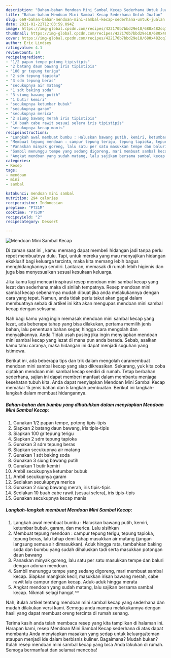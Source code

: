 ```yaml
---
description: "Bahan-bahan Mendoan Mini Sambal Kecap Sederhana Untuk Jualan"
title: "Bahan-bahan Mendoan Mini Sambal Kecap Sederhana Untuk Jualan"
slug: 669-bahan-bahan-mendoan-mini-sambal-kecap-sederhana-untuk-jualan
date: 2021-01-22T12:03:59.094Z
image: https://img-global.cpcdn.com/recipes/422170b7bbd29e18/680x482cq70/mendoan-mini-sambal-kecap-foto-resep-utama.jpg
thumbnail: https://img-global.cpcdn.com/recipes/422170b7bbd29e18/680x482cq70/mendoan-mini-sambal-kecap-foto-resep-utama.jpg
cover: https://img-global.cpcdn.com/recipes/422170b7bbd29e18/680x482cq70/mendoan-mini-sambal-kecap-foto-resep-utama.jpg
author: Eric Lindsey
ratingvalue: 4.1
reviewcount: 14
recipeingredient:
- "1/2 papan tempe potong tipistipis"
- "2 batang daun bawang iris tipistipis"
- "100 gr tepung terigu"
- "2 sdm tepung tapioka"
- "3 sdm tepung beras"
- "secukupnya air matang"
- "1 sdt baking soda"
- "3 siung bawang putih"
- "1 butir kemiri"
- "secukupnya ketumbar bubuk"
- "secukupnya garam"
- "secukupnya merica"
- "2 siung bawang merah iris tipistipis"
- "10 buah cabe rawit sesuai selera iris tipistipis"
- "secukupnya kecap manis"
recipeinstructions:
- "Langkah awal membuat bumbu : Haluskan bawang putih, kemiri, ketumbar bubuk, garam, dan merica. Lalu sisihkan"
- "Membuat tepung mendoan : campur tepung terigu, tepung tapioka, tepung beras, lalu tahap demi tahap masukkan air matang (jangan langsung semua air dimasukkan). Aduk hingga rata, tambahkan baking soda dan bumbu yang sudah dihaluskan tadi serta masukkan potongan daun bawang"
- "Panaskan minyak goreng, lalu satu per satu masukkan tempe dan baluri dengan adonan mendoan."
- "Sambil menunggu tempe yang sedang digoreng, mari membuat sambal kecap. Siapkan mangkok kecil, masukkan irisan bawang merah, cabe rawit lalu campur dengan kecap. Aduk-aduk hingga merata"
- "Angkat mendoan yang sudah matang, lalu sajikan bersama sambal kecap. Nikmati selagi hangat ^^"
categories:
- Resep
tags:
- mendoan
- mini
- sambal

katakunci: mendoan mini sambal 
nutrition: 294 calories
recipecuisine: Indonesian
preptime: "PT31M"
cooktime: "PT53M"
recipeyield: "2"
recipecategory: Dessert

---
```



![Mendoan Mini Sambal Kecap](https://img-global.cpcdn.com/recipes/422170b7bbd29e18/680x482cq70/mendoan-mini-sambal-kecap-foto-resep-utama.jpg)

Di zaman  saat ini , kamu memang dapat membeli hidangan jadi tanpa perlu repot membuatnya dulu. Tapi, untuk mereka yang mau menyajikan hidangan eksklusif bagi keluarga tercinta, maka kita memang lebih bagus menghidangkannya sendiri. Lantaran, memasak di rumah lebih higienis dan juga bisa menyesuaikan sesuai kesukaan keluarga.

Jika kamu lagi mencari inspirasi resep mendoan mini sambal kecap yang lezat dan sederhana,maka di sinilah tempatnya. Resep mendoan mini sambal kecap  sebenarnya mudah dibuat jika anda melakukannya dengan cara yang tepat. Namun, anda tidak perlu takut akan gagal dalam membuatnya 
sebab di artikel ini kita akan mengupas mendoan mini sambal kecap dengan seksama.  



Nah bagi kamu yang ingin memasak mendoan mini sambal kecap yang lezat, ada beberapa tahap yang bisa dilakukan, pertama memilih jenis bahan, lalu penentuan bahan segar, hingga cara mengolah dan menyajikannya. Anda Tidak usah pusing jika ingin menyiapkan mendoan mini sambal kecap yang lezat di mana pun anda berada. Sebab, asalkan kamu  tahu caranya, maka hidangan ini dapat menjadi suguhan yang istimewa.

Berikut ini, ada beberapa tips dan trik dalam mengolah caramembuat mendoan mini sambal kecap yang siap dikreasikan. Sekarang, yuk kita coba ciptakan mendoan mini sambal kecap sendiri di rumah. Tetap berbahan sederhana, sajian ini dapat memberi manfaat dalam membantu menjaga kesehatan tubuh kita. Anda dapat menyiapkan Mendoan Mini Sambal Kecap memakai 15 jenis bahan dan 5 langkah pembuatan. Berikut ini langkah-langkah dalam membuat hidangannya.

<!--inarticleads1-->

##### Bahan-bahan dan bumbu yang dibutuhkan dalam menyiapkan Mendoan Mini Sambal Kecap:

1. Gunakan 1/2 papan tempe, potong tipis-tipis
1. Siapkan 2 batang daun bawang, iris tipis-tipis
1. Siapkan 100 gr tepung terigu
1. Siapkan 2 sdm tepung tapioka
1. Gunakan 3 sdm tepung beras
1. Siapkan secukupnya air matang
1. Gunakan 1 sdt baking soda
1. Gunakan 3 siung bawang putih
1. Gunakan 1 butir kemiri
1. Ambil secukupnya ketumbar bubuk
1. Ambil secukupnya garam
1. Sediakan secukupnya merica
1. Gunakan 2 siung bawang merah, iris tipis-tipis
1. Sediakan 10 buah cabe rawit (sesuai selera), iris tipis-tipis
1. Gunakan secukupnya kecap manis




<!--inarticleads2-->

##### Langkah-langkah membuat Mendoan Mini Sambal Kecap:

1. Langkah awal membuat bumbu : Haluskan bawang putih, kemiri, ketumbar bubuk, garam, dan merica. Lalu sisihkan
1. Membuat tepung mendoan : campur tepung terigu, tepung tapioka, tepung beras, lalu tahap demi tahap masukkan air matang (jangan langsung semua air dimasukkan). Aduk hingga rata, tambahkan baking soda dan bumbu yang sudah dihaluskan tadi serta masukkan potongan daun bawang
1. Panaskan minyak goreng, lalu satu per satu masukkan tempe dan baluri dengan adonan mendoan.
1. Sambil menunggu tempe yang sedang digoreng, mari membuat sambal kecap. Siapkan mangkok kecil, masukkan irisan bawang merah, cabe rawit lalu campur dengan kecap. Aduk-aduk hingga merata
1. Angkat mendoan yang sudah matang, lalu sajikan bersama sambal kecap. Nikmati selagi hangat ^^




Nah, itulah artikel tentang  mendoan mini sambal kecap  yang sederhana dan mudah dilakukan versi kami. Semoga anda mampu melakukannya dengan hasil yang dapat membuat oreng tercinta di rumah senang. 

Terima kasih anda telah membaca resep yang kita tampilkan di halaman ini. Harapan kami, resep  Mendoan Mini Sambal Kecap sederhana di atas dapat membantu Anda menyiapkan masakan yang sedap untuk keluarga/teman ataupun menjadi ide dalam berbisnis kuliner. Bagaimana? Mudah bukan? Itulah resep mendoan mini sambal kecap yang bisa Anda lakukan di rumah. Semoga bermanfaat dan selamat mencoba!

